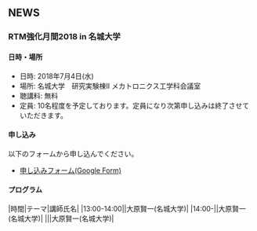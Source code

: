 ## NEWS

<a name="tutorial_meijo"></a>
### RTM強化月間2018 in 名城大学

#### 日時・場所
- 日時: 2018年7月4日(水)
- 場所: 名城大学　研究実験棟II メカトロニクス工学科会議室
- 聴講料: 無料
- 定員: 10名程度を予定しております。定員になり次第申し込みは終了させていただきます。
#### 申し込み

以下のフォームから申し込んでください。
- [申し込みフォーム(Google Form)](https://goo.gl/forms/vcGRgCx088dH1nFV2)

#### プログラム
|時間|テーマ|講師氏名|
|13:00-14:00||大原賢一(名城大学)|
|14:00-||大原賢一(名城大学)|
|||大原賢一(名城大学)|
